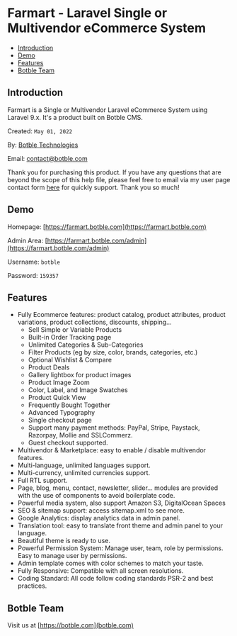 # Farmart - Laravel Single or Multivendor eCommerce System

- [Introduction](#introduction)
- [Demo](#demo)
- [Features](#features)
- [Botble Team](#botble_team)

<a name="introduction"></a>
## Introduction

Farmart is a Single or Multivendor Laravel eCommerce System using Laravel 9.x. It's a product built on Botble CMS.

Created: `May 01, 2022`

By: [Botble Technologies](https://botble.com)

Email: [contact@botble.com](mailto:contact@botble.com)

Thank you for purchasing this product. If you have any questions that are beyond the scope of this help file, 
please feel free to email via my user page contact form [here](https://codecanyon.net.net/user/botble) for quickly support. Thank you so much!
		
<a name="demo"></a>
## Demo

Homepage: [https://farmart.botble.com](https://farmart.botble.com)

Admin Area: [https://farmart.botble.com/admin](https://farmart.botble.com/admin)

Username: `botble`

Password: `159357`

<a name="features"></a>
## Features

- Fully Ecommerce features: product catalog, product attributes, product variations, product collections, discounts, shipping…
  - Sell Simple or Variable Products
  - Built-in Order Tracking page
  - Unlimited Categories & Sub-Categories
  - Filter Products (eg by size, color, brands, categories, etc.)
  - Optional Wishlist & Compare
  - Product Deals
  - Gallery lightbox for product images
  - Product Image Zoom
  - Color, Label, and Image Swatches
  - Product Quick View
  - Frequently Bought Together
  - Advanced Typography
  - Single checkout page
  - Support many payment methods: PayPal, Stripe, Paystack, Razorpay, Mollie and SSLCommerz.
  - Guest checkout supported.
- Multivendor & Marketplace: easy to enable / disable multivendor features.
- Multi-language, unlimited languages support.
- Multi-currency, unlimited currencies support.
- Full RTL support.
- Page, blog, menu, contact, newsletter, slider… modules are provided with the use of components to avoid boilerplate code.
- Powerful media system, also support Amazon S3, DigitalOcean Spaces
- SEO & sitemap support: access sitemap.xml to see more.
- Google Analytics: display analytics data in admin panel.
- Translation tool: easy to translate front theme and admin panel to your language.
- Beautiful theme is ready to use.
- Powerful Permission System: Manage user, team, role by permissions. Easy to manage user by permissions.
- Admin template comes with color schemes to match your taste.
- Fully Responsive: Compatible with all screen resolutions.
- Coding Standard: All code follow coding standards PSR-2 and best practices.
		
<a name="botble_team"></a>
## Botble Team

Visit us at [https://botble.com](botble.com)

